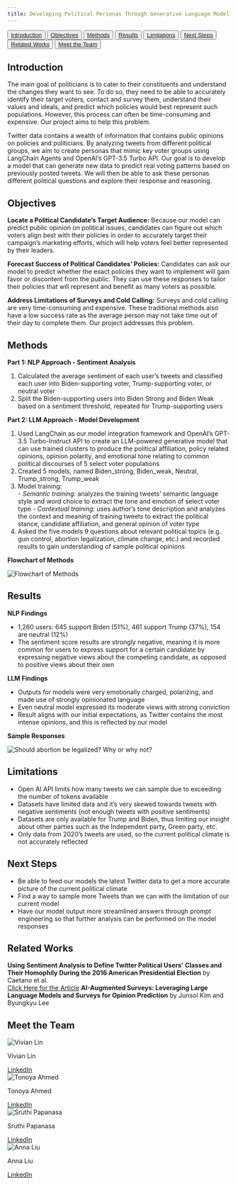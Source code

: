 ```yaml
---
title: Developing Political Personas Through Generative Language Modeling
---
```


<link rel="stylesheet" type="text/css" href="style.css">

<button><a href="#Introduction">Introduction</a></button>
<button><a href="#Objectives">Objectives</a></button>
<button><a href="#Methods">Methods</a></button>
<button><a href="#Results">Results</a></button>
<button><a href="#Limitations">Limitations</a></button>
<button><a href="#Next">Next Steps</a></button>
<button><a href="#RelatedW">Related Works</a></button>
<button><a href="#Meet">Meet the Team</a></button>


## Introduction
<p id="Introduction">
  <span class="new-line">The main goal of politicians is to cater to their constituents and understand the changes they want to see. To do so, they need to be able to accurately identify their target voters, contact and survey them, understand their values and ideals, and predict which policies would best represent such populations. However, this process can often be time-consuming and expensive. Our project aims to help this problem. </span>
  
  <span style="margin-top: 20px;" class="new-line">Twitter data contains a wealth of information that contains public opinions on policies and politicians. By analyzing tweets from different political groups, we aim to create personas that mimic key voter groups using LangChain Agents and OpenAI’s GPT-3.5 Turbo API. Our goal is to develop a model that can generate new data to predict real voting patterns based on previously posted tweets. We will then be able to ask these personas different political questions and explore their response and reasoning. </span>
</p>

## Objectives
<p id="Objectives">
  <span class="new-line"><strong>Locate a Political Candidate’s Target Audience:</strong>
  Because our model can predict public opinion on political issues, candidates can figure out which voters align best with their policies in order to accurately target their campaign’s marketing efforts, which will help voters feel better represented by their leaders.</span>
    
  <span style="margin-top: 20px;" class="new-line"><strong>Forecast Success of Political Candidates’ Policies:</strong>
  Candidates can ask our model to predict whether the exact policies they want to implement will gain favor or discontent from the public. They can use these responses to tailor their policies that will represent and benefit as many voters as possible.</span>


  <span style="margin-top: 20px;" class="new-line"><strong>Address Limitations of Surveys and Cold Calling:</strong>
  Surveys and cold calling are very time-consuming and expensive. These traditional methods also have a low success rate as the average person may not take time out of their day to complete them. Our project addresses this problem.</span>

</p>

## Methods
<p id="Methods">
  <span class="new-line"><strong>Part 1: NLP Approach - Sentiment Analysis</strong></span>
  <ol>
    <li>Calculated the average sentiment of each user’s tweets and classified each user into Biden-supporting voter, Trump-supporting voter, or neutral voter</li>
    <li>Split the Biden-supporting users into Biden Strong and Biden Weak based on a sentiment threshold, repeated for Trump-supporting users</li>
  </ol>

  <span style="margin-top: 20px;" class="new-line"><strong>Part 2: LLM Approach - Model Development</strong></span>
  <ol>
    <li>Used LangChain as our model integration framework and OpenAI’s GPT-3.5 Turbo-Instruct API to create an LLM-powered generative model that can use trained clusters to produce the political affiliation, policy related opinions, opinion polarity, and emotional tone relating to common political discourses of 5 select voter populations</li>
    <li>Created 5 models, named Biden_strong, Biden_weak, Neutral, Trump_strong, Trump_weak</li>
    <li>Model training:
      <div>
          <span class="new-line"> - <em>Semantic training</em>: analyzes the training tweets’ semantic language style and word choice to extract the tone and emotion of select voter type </span>
          <span class="new-line"> - <em>Contextual training</em>: uses author’s tone description and analyzes the context and meaning of training tweets to extract the political stance, candidate affiliation, and general opinion of voter type </span>
      </div>
    </li>
    <li>Asked the five models 9 questions about relevant political topics (e.g. gun control, abortion legalization, climate change, etc.) and recorded results to gain understanding of sample political opinions</li>
  </ol>

  <div>
    <p><strong>Flowchart of Methods</strong></p>
    <img src="flowchart.png" alt="Flowchart of Methods">
  </div>
</p>

## Results
<p id="Results">
  <span class="new-line"><strong>NLP Findings</strong></span>
  <ul>
    <li>1,260 users: 645 support Biden (51%), 461 support Trump (37%), 154 are neutral (12%)</li>
    <li>The sentiment score results are strongly negative, meaning it is more common for users to express support for a certain candidate by expressing negative views about the competing candidate, as opposed to positive views about their own</li>
  </ul>

  <span class="new-line"><strong>LLM Findings</strong></span>
    <ul>
      <li>Outputs for models were very emotionally charged, polarizing, and made use of strongly opinionated language</li>
      <li>Even neutral model expressed its moderate views with strong conviction</li>
      <li>Result aligns with our initial expectations, as Twitter contains the most intense opinions, and this is reflected by our model</li>
    </ul>
</p>

<div>
    <p><strong>Sample Responses</strong></p>
    <img src="abortion.png" alt="Should abortion be legalized? Why or why not?">
</div>

## Limitations
<p id="Limitations">
  <ul>
    <li>Open AI API limits how many tweets we can sample due to exceeding the number of tokens available</li>
    <li>Datasets have limited data and it’s very skewed towards tweets with negative sentiments (not enough tweets with positive sentiments)</li>
    <li>Datasets are only available for Trump and Biden, thus limiting our insight about other parties such as the Independent party, Green party, etc.</li>
    <li>Only data from 2020’s tweets are used, so the current political climate is not accurately reflected</li>
  </ul>
</p>

## Next Steps
<p id="Next"> 
  <ul>
    <li>Be able to feed our models the latest Twitter data to get a more accurate picture of the current political climate</li>
    <li>Find a way to sample more Tweets than we can with the limitation of our current model</li>
    <li>Have our model output more streamlined answers through prompt engineering so that further analysis can be performed on the model responses</li>
  </ul>
</p>

## Related Works
<p id="RelatedW">
 <strong>Using Sentiment Analysis to Define Twitter Political Users' Classes and Their Homophily During the 2016 American Presidential Election</strong> by Caetano et al.
  <br>
  <a href="https://jisajournal.springeropen.com/articles/10.1186/s13174-018-0089-0#Sec3" class="button">Click Here for the Article</a>
  <!--<div>
    <a href="https://jisajournal.springeropen.com/articles/10.1186/s13174-018-0089-0#Sec3" class="button">Click Here for the Article</a>
  </div> -->
  <span class="new-line"><strong>AI-Augmented Surveys: Leveraging Large Language Models and Surveys for Opinion Prediction</strong> by Junsol Kim and Byungkyu Lee </span>
  <!--<div>
    <a href="https://arxiv.org/abs/2305.09620" class="button">Click for the Article</a> 
  </div> -->
</p>

## Meet the Team
<p id="Meet">
  <div class="gallery">
    <div>
        <img src="vivian.jpg" alt="Vivian Lin">
        <p>Vivian Lin</p>
        <a href="https://www.linkedin.com/in/vivian-esther-lin/" class="button">LinkedIn</a>
    </div>
    <div>
        <img src="sruthip.png" alt="Tonoya Ahmed">
        <p>Tonoya Ahmed</p>
        <a href="https://www.linkedin.com/in/vivian-esther-lin/" class="button">LinkedIn</a>
    </div> 
    <div>
        <img src="sruthip.png" alt="Sruthi Papanasa">
        <p>Sruthi Papanasa</p>
        <a href="https://www.linkedin.com/in/sruthi-papanasa/" class="button">LinkedIn</a>
    </div>
   <div>
        <img src="anna.png" alt="Anna Liu">
        <p>Anna Liu</p>
        <a href="https://www.linkedin.com/in/annaliu2/" class="button">LinkedIn</a>
    </div> 
  </div>
</p>
